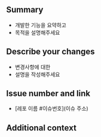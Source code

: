 ## Summary
<!-- PR의 주제를 작성하고 기능을 요약해주세요 -->
- 개발한 기능을 요약하고
- 목적을 설명해주세요

## Describe your changes
<!-- 개발한 기능 및 변경 사항에 대해 설명해주세요 -->
- 변경사항에 대한
- 설명을 작성해주세요

## Issue number and link
<!-- 관련된 이슈 링크를 작성해주세요 -->
- [레포 이름 #이슈번호](이슈 주소)

## Additional context
<!-- 추가적인 내용이 있다면 작성해주세요 -->